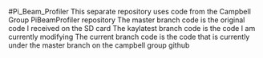 #Pi_Beam_Profiler
This separate repository uses code from the Campbell Group PiBeamProfiler repository
The master branch code is the original code I received on the SD card
The kaylatest branch code is the code I am currently modifying
The current branch code is the code that is currently under the master branch on the campbell group github

